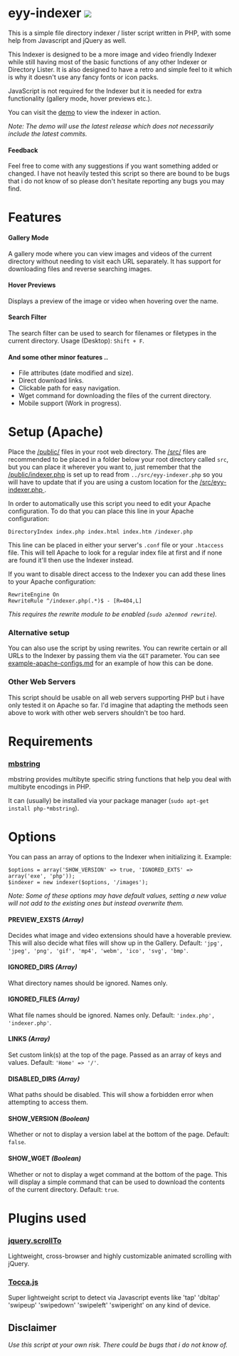 # eyy-indexer <img src="https://img.shields.io/badge/version-1.0.1-brightgreen.svg?sanitize=true">
This is a simple file directory indexer / lister script written in PHP, with some help from Javascript and jQuery as well.

This Indexer is designed to be a more image and video friendly Indexer while still having most of the basic functions of any other Indexer or Directory Lister. It is also designed to have a retro and simple feel to it which is why it doesn't use any fancy fonts or icon packs.

JavaScript is not required for the Indexer but it is needed for extra functionality (gallery mode, hover previews etc.).

You can visit the [demo](https://eyy.co/indexer-demo/) to view the indexer in action.

*Note: The demo will use the latest release which does not necessarily include the latest commits.*

#### Feedback
Feel free to come with any suggestions if you want something added or changed. I have not heavily tested this script so there are bound to be bugs that i do not know of so please don't hesitate reporting any bugs you may find.

# Features
#### Gallery Mode
A gallery mode where you can view images and videos of the current directory without needing to visit each URL separately. It has support for downloading files and reverse searching images.
#### Hover Previews
Displays a preview of the image or video when hovering over the name.
#### Search Filter
The search filter can be used to search for filenames or filetypes in the current directory. Usage (Desktop): `Shift + F`.
#### And some other minor features ..
+ File attributes (date modified and size).
+ Direct download links.
+ Clickable path for easy navigation.
+ Wget command for downloading the files of the current directory.
+ Mobile support (Work in progress).

# Setup (Apache)
Place the [/public/](https://github.com/sixem/eyy-indexer/blob/master/public/) files in your root web directory. The [/src/](https://github.com/sixem/eyy-indexer/blob/master/src/) files are recommended to be placed in a folder below your root directory called `src`, but you can place it wherever you want to, just remember that the [/public/indexer.php](https://github.com/sixem/eyy-indexer/blob/master/public/indexer.php) is set up to read from `../src/eyy-indexer.php` so you will have to update that if you are using a custom location for the [/src/eyy-indexer.php
](https://github.com/sixem/eyy-indexer/blob/master/src/eyy-indexer.php).

In order to automatically use this script you need to edit your Apache configuration. To do that you can place this line in your Apache configuration:

```
DirectoryIndex index.php index.html index.htm /indexer.php
```

This line can be placed in either your server's `.conf` file or your `.htaccess` file. This will tell Apache to look for a regular index file at first and if none are found it'll then use the Indexer instead.

If you want to disable direct access to the Indexer you can add these lines to your Apache configuration:


```
RewriteEngine On
RewriteRule ^/indexer.php(.*)$ - [R=404,L]
```

*This requires the rewrite module to be enabled (`sudo a2enmod rewrite`).*

### Alternative setup

You can also use the script by using rewrites. You can rewrite certain or all URLs to the Indexer by passing them via the `GET` parameter. You can see [example-apache-configs.md](https://github.com/sixem/eyy-indexer/blob/master/example-apache-configs.md) for an example of how this can be done.

### Other Web Servers
This script should be usable on all web servers supporting PHP but i have only tested it on Apache so far. I'd imagine that adapting the methods seen above to work with other web servers shouldn't be too hard.

# Requirements
### [mbstring](https://secure.php.net/manual/en/mbstring.installation.php)
mbstring provides multibyte specific string functions that help you deal with multibyte encodings in PHP.

It can (usually) be installed via your package manager (`sudo apt-get install php-*mbstring`).

# Options
You can pass an array of options to the Indexer when initializing it. Example:

```
$options = array('SHOW_VERSION' => true, 'IGNORED_EXTS' => array('exe', 'php'));
$indexer = new indexer($options, '/images');
```

*Note: Some of these options may have default values, setting a new value will not add to the existing ones but instead overwrite them.*
#### PREVIEW_EXSTS *(Array)*
Decides what image and video extensions should have a hoverable preview. This will also decide what files will show up in the Gallery. Default: `'jpg', 'jpeg', 'png', 'gif', 'mp4', 'webm', 'ico', 'svg', 'bmp'`.
#### IGNORED_DIRS *(Array)*
What directory names should be ignored. Names only.
#### IGNORED_FILES *(Array)*
What file names should be ignored. Names only. Default: `'index.php', 'indexer.php'`.
#### LINKS *(Array)*
Set custom link(s) at the top of the page. Passed as an array of keys and values. Default: `'Home' => '/'`.
#### DISABLED_DIRS *(Array)*
What paths should be disabled. This will show a forbidden error when attempting to access them.
#### SHOW_VERSION *(Boolean)*
Whether or not to display a version label at the bottom of the page. Default: `false`.
#### SHOW_WGET *(Boolean)*
Whether or not to display a wget command at the bottom of the page. This will display a simple command that can be used to download the contents of the current directory. Default: `true`.

# Plugins used
### [jquery.scrollTo](https://github.com/flesler/jquery.scrollTo)
Lightweight, cross-browser and highly customizable animated scrolling with jQuery.
### [Tocca.js](https://gianlucaguarini.com/Tocca.js/)
Super lightweight script to detect via Javascript events like 'tap' 'dbltap' 'swipeup' 'swipedown' 'swipeleft' 'swiperight' on any kind of device.

## Disclaimer
*Use this script at your own risk. There could be bugs that i do not know of.*
